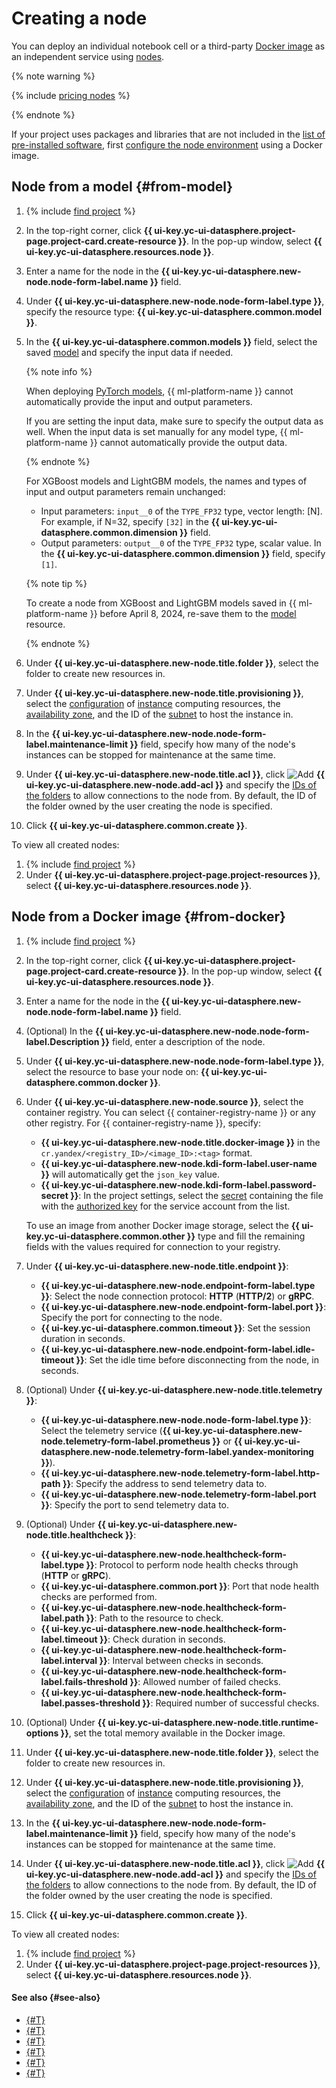 # Creating a node

You can deploy an individual notebook cell or a third-party [Docker image](../../../container-registry/concepts/docker-image.md) as an independent service using [nodes](../../concepts/resource-model.md#resources).

{% note warning %}

{% include [pricing nodes](../../../_includes/datasphere/nodes-pricing-warn.md) %}

{% endnote %}

If your project uses packages and libraries that are not included in the [list of pre-installed software](../../concepts/preinstalled-packages.md), first [configure the node environment](node-customization.md) using a Docker image.

## Node from a model {#from-model}


1. {% include [find project](../../../_includes/datasphere/ui-find-project.md) %}
1. In the top-right corner, click **{{ ui-key.yc-ui-datasphere.project-page.project-card.create-resource }}**. In the pop-up window, select **{{ ui-key.yc-ui-datasphere.resources.node }}**.
1. Enter a name for the node in the **{{ ui-key.yc-ui-datasphere.new-node.node-form-label.name }}** field.
1. Under **{{ ui-key.yc-ui-datasphere.new-node.node-form-label.type }}**, specify the resource type: **{{ ui-key.yc-ui-datasphere.common.model }}**.
1. In the **{{ ui-key.yc-ui-datasphere.common.models }}** field, select the saved [model](../../concepts/models/index.md) and specify the input data if needed.

   {% note info %}

   When deploying [PyTorch models](../../concepts/models/index.md#supported-types), {{ ml-platform-name }} cannot automatically provide the input and output parameters.

   If you are setting the input data, make sure to specify the output data as well. When the input data is set manually for any model type, {{ ml-platform-name }} cannot automatically provide the output data.

   {% endnote %}

   For XGBoost models and LightGBM models, the names and types of input and output parameters remain unchanged:
   * Input parameters: `input__0` of the `TYPE_FP32` type, vector length: [N]. For example, if N=32, specify `[32]` in the **{{ ui-key.yc-ui-datasphere.common.dimension }}** field.
   * Output parameters: `output__0` of the `TYPE_FP32` type, scalar value. In the **{{ ui-key.yc-ui-datasphere.common.dimension }}** field, specify `[1]`.

   {% note tip %}

   To create a node from XGBoost and LightGBM models saved in {{ ml-platform-name }} before April 8, 2024, re-save them to the [model](../../concepts/models/index.md) resource.

   {% endnote %}

1. Under **{{ ui-key.yc-ui-datasphere.new-node.title.folder }}**, select the folder to create new resources in.
1. Under **{{ ui-key.yc-ui-datasphere.new-node.title.provisioning }}**, select the [configuration](../../concepts/configurations.md) of [instance](../../concepts/deploy/index.md) computing resources, the [availability zone](../../../overview/concepts/geo-scope.md), and the ID of the [subnet](../../../vpc/concepts/network.md#subnet) to host the instance in.
1. In the **{{ ui-key.yc-ui-datasphere.new-node.node-form-label.maintenance-limit }}** field, specify how many of the node's instances can be stopped for maintenance at the same time.
1. Under **{{ ui-key.yc-ui-datasphere.new-node.title.acl }}**, click ![Add](../../../_assets/console-icons/plus.svg) **{{ ui-key.yc-ui-datasphere.new-node.add-acl }}** and specify the [IDs of the folders](../../../resource-manager/operations/folder/get-id.md) to allow connections to the node from. By default, the ID of the folder owned by the user creating the node is specified.
1. Click **{{ ui-key.yc-ui-datasphere.common.create }}**.

To view all created nodes:
1. {% include [find project](../../../_includes/datasphere/ui-find-project.md) %}
1. Under **{{ ui-key.yc-ui-datasphere.project-page.project-resources }}**, select **{{ ui-key.yc-ui-datasphere.resources.node }}**.

## Node from a Docker image {#from-docker}

1. {% include [find project](../../../_includes/datasphere/ui-find-project.md) %}
1. In the top-right corner, click **{{ ui-key.yc-ui-datasphere.project-page.project-card.create-resource }}**. In the pop-up window, select **{{ ui-key.yc-ui-datasphere.resources.node }}**.
1. Enter a name for the node in the **{{ ui-key.yc-ui-datasphere.new-node.node-form-label.name }}** field.
1. (Optional) In the **{{ ui-key.yc-ui-datasphere.new-node.node-form-label.Description }}** field, enter a description of the node.
1. Under **{{ ui-key.yc-ui-datasphere.new-node.node-form-label.type }}**, select the resource to base your node on: **{{ ui-key.yc-ui-datasphere.common.docker }}**.
1. Under **{{ ui-key.yc-ui-datasphere.new-node.source }}**, select the container registry. You can select {{ container-registry-name }} or any other registry. For {{ container-registry-name }}, specify:
   * **{{ ui-key.yc-ui-datasphere.new-node.title.docker-image }}** in the `cr.yandex/<registry_ID>/<image_ID>:<tag>` format.
   * **{{ ui-key.yc-ui-datasphere.new-node.kdi-form-label.user-name }}** will automatically get the `json_key` value.
   * **{{ ui-key.yc-ui-datasphere.new-node.kdi-form-label.password-secret }}**: In the project settings, select the [secret](../../concepts/secrets.md) containing the file with the [authorized key](../../../iam/concepts/authorization/key.md) for the service account from the list.

   To use an image from another Docker image storage, select the **{{ ui-key.yc-ui-datasphere.common.other }}** type and fill the remaining fields with the values required for connection to your registry.

1. Under **{{ ui-key.yc-ui-datasphere.new-node.title.endpoint }}**:
   * **{{ ui-key.yc-ui-datasphere.new-node.endpoint-form-label.type }}**: Select the node connection protocol: **HTTP** (**HTTP/2**) or **gRPC**.
   * **{{ ui-key.yc-ui-datasphere.new-node.endpoint-form-label.port }}**: Specify the port for connecting to the node.
   * **{{ ui-key.yc-ui-datasphere.common.timeout }}**: Set the session duration in seconds.
   * **{{ ui-key.yc-ui-datasphere.new-node.endpoint-form-label.idle-timeout }}**: Set the idle time before disconnecting from the node, in seconds.
1. (Optional) Under **{{ ui-key.yc-ui-datasphere.new-node.title.telemetry }}**:
   * **{{ ui-key.yc-ui-datasphere.new-node.node-form-label.type }}**: Select the telemetry service (**{{ ui-key.yc-ui-datasphere.new-node.telemetry-form-label.prometheus }}** or **{{ ui-key.yc-ui-datasphere.new-node.telemetry-form-label.yandex-monitoring }}**).
   * **{{ ui-key.yc-ui-datasphere.new-node.telemetry-form-label.http-path }}**: Specify the address to send telemetry data to.
   * **{{ ui-key.yc-ui-datasphere.new-node.telemetry-form-label.port }}**: Specify the port to send telemetry data to.
1. (Optional) Under **{{ ui-key.yc-ui-datasphere.new-node.title.healthcheck }}**:
   * **{{ ui-key.yc-ui-datasphere.new-node.healthcheck-form-label.type }}**: Protocol to perform node health checks through (**HTTP** or **gRPC**).
   * **{{ ui-key.yc-ui-datasphere.common.port }}**: Port that node health checks are performed from.
   * **{{ ui-key.yc-ui-datasphere.new-node.healthcheck-form-label.path }}**: Path to the resource to check.
   * **{{ ui-key.yc-ui-datasphere.new-node.healthcheck-form-label.timeout }}**: Check duration in seconds.
   * **{{ ui-key.yc-ui-datasphere.new-node.healthcheck-form-label.interval }}**: Interval between checks in seconds.
   * **{{ ui-key.yc-ui-datasphere.new-node.healthcheck-form-label.fails-threshold }}**: Allowed number of failed checks.
   * **{{ ui-key.yc-ui-datasphere.new-node.healthcheck-form-label.passes-threshold }}**: Required number of successful checks.
1. (Optional) Under **{{ ui-key.yc-ui-datasphere.new-node.title.runtime-options }}**, set the total memory available in the Docker image.
1. Under **{{ ui-key.yc-ui-datasphere.new-node.title.folder }}**, select the folder to create new resources in.
1. Under **{{ ui-key.yc-ui-datasphere.new-node.title.provisioning }}**, select the [configuration](../../concepts/configurations.md) of [instance](../../concepts/deploy/index.md) computing resources, the [availability zone](../../../overview/concepts/geo-scope.md), and the ID of the [subnet](../../../vpc/concepts/network.md#subnet) to host the instance in.
1. In the **{{ ui-key.yc-ui-datasphere.new-node.node-form-label.maintenance-limit }}** field, specify how many of the node's instances can be stopped for maintenance at the same time.
1. Under **{{ ui-key.yc-ui-datasphere.new-node.title.acl }}**, click ![Add](../../../_assets/console-icons/plus.svg) **{{ ui-key.yc-ui-datasphere.new-node.add-acl }}** and specify the [IDs of the folders](../../../resource-manager/operations/folder/get-id.md) to allow connections to the node from. By default, the ID of the folder owned by the user creating the node is specified.
1. Click **{{ ui-key.yc-ui-datasphere.common.create }}**.

To view all created nodes:
1. {% include [find project](../../../_includes/datasphere/ui-find-project.md) %}
1. Under **{{ ui-key.yc-ui-datasphere.project-page.project-resources }}**, select **{{ ui-key.yc-ui-datasphere.resources.node }}**.

#### See also {#see-also}

* [{#T}](node-customization.md)
* [{#T}](node-update.md)
* [{#T}](node-delete.md)
* [{#T}](alias-create.md)
* [{#T}](../../tutorials/node-from-docker.md)
* [{#T}](../../tutorials/node-from-model.md)
